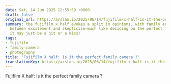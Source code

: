 ```yaml
---
date: Sat, 14 Jun 2025 12:55:59 +0000
draft: false
original_url: https://arslan.io/2025/06/14/fujifilm-x-half-is-it-the-perfect-family-camera/
summary: the fujifilm x half evokes a split in opinions, with family enthusiasts caught
  between excitement and skepticism—much like deciding on the perfect family pet,
  it may just be a hit or a miss!
tags:
- fujifilm
- family-camera
- photography
title: 'Fujifilm X half: Is it the perfect family camera ?'
translationKey: https://arslan.io/2025/06/14/fujifilm-x-half-is-it-the-perfect-family-camera/
---
```


Fujifilm X half: Is it the perfect family camera ?